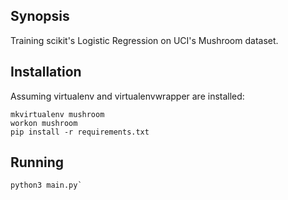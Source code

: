 ## Synopsis
Training scikit's Logistic Regression on UCI's Mushroom dataset.

## Installation
Assuming virtualenv and virtualenvwrapper are installed:
```
mkvirtualenv mushroom
workon mushroom
pip install -r requirements.txt
```

## Running
```
python3 main.py`
```